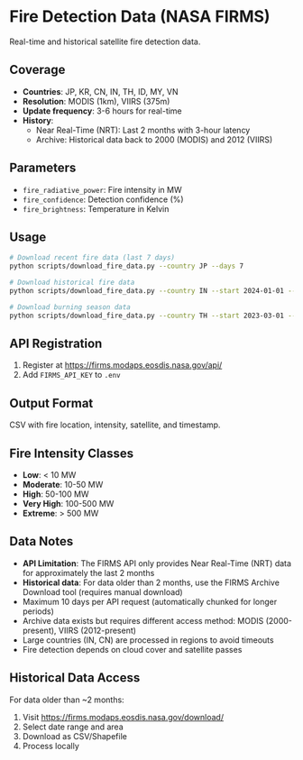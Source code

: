 # Fire Detection Data (NASA FIRMS)

Real-time and historical satellite fire detection data.

## Coverage

- **Countries**: JP, KR, CN, IN, TH, ID, MY, VN
- **Resolution**: MODIS (1km), VIIRS (375m)
- **Update frequency**: 3-6 hours for real-time
- **History**: 
  - Near Real-Time (NRT): Last 2 months with 3-hour latency
  - Archive: Historical data back to 2000 (MODIS) and 2012 (VIIRS)

## Parameters

- `fire_radiative_power`: Fire intensity in MW
- `fire_confidence`: Detection confidence (%)
- `fire_brightness`: Temperature in Kelvin

## Usage

```bash
# Download recent fire data (last 7 days)
python scripts/download_fire_data.py --country JP --days 7

# Download historical fire data
python scripts/download_fire_data.py --country IN --start 2024-01-01 --end 2024-01-31

# Download burning season data
python scripts/download_fire_data.py --country TH --start 2023-03-01 --end 2023-03-31
```

## API Registration

1. Register at https://firms.modaps.eosdis.nasa.gov/api/
2. Add `FIRMS_API_KEY` to `.env`

## Output Format

CSV with fire location, intensity, satellite, and timestamp.

## Fire Intensity Classes

- **Low**: < 10 MW
- **Moderate**: 10-50 MW  
- **High**: 50-100 MW
- **Very High**: 100-500 MW
- **Extreme**: > 500 MW

## Data Notes

- **API Limitation**: The FIRMS API only provides Near Real-Time (NRT) data for approximately the last 2 months
- **Historical data**: For data older than 2 months, use the FIRMS Archive Download tool (requires manual download)
- Maximum 10 days per API request (automatically chunked for longer periods)
- Archive data exists but requires different access method: MODIS (2000-present), VIIRS (2012-present)
- Large countries (IN, CN) are processed in regions to avoid timeouts
- Fire detection depends on cloud cover and satellite passes

## Historical Data Access

For data older than ~2 months:
1. Visit https://firms.modaps.eosdis.nasa.gov/download/
2. Select date range and area
3. Download as CSV/Shapefile
4. Process locally